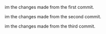 im the changes made from the first commit.

im the changes made from the second commit.

im the changes made from the third commit.